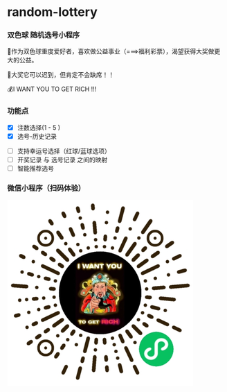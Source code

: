 # random-lottery

### 双色球 随机选号小程序
🐛作为双色球重度爱好者，喜欢做公益事业（===>福利彩票），渴望获得大奖做更大的公益。

🎁大奖它可以迟到，但肯定不会缺席！！

💰I WANT YOU TO GET RICH !!!

### 功能点
- [x] 注数选择(1 - 5 )
- [x] 选号-历史记录
* [ ] 支持幸运号选择（红球/蓝球选项）
* [ ] 开奖记录 与 选号记录 之间的映射
* [ ] 智能推荐选号

### 微信小程序（扫码体验）
![xx](https://github.com/MuddyPuddlesss/random-lottery/blob/master/mini-qr.jpg)

